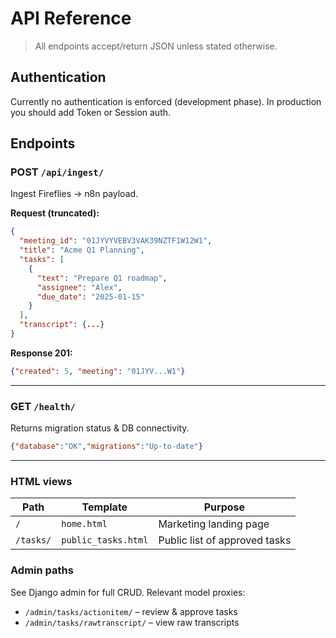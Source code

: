 # API Reference

> All endpoints accept/return JSON unless stated otherwise.

## Authentication
Currently no authentication is enforced (development phase). In production you should add Token or Session auth.

## Endpoints

### POST `/api/ingest/`
Ingest Fireflies → n8n payload.

**Request (truncated):**
```json
{
  "meeting_id": "01JYVYVEBV3VAK39NZTF1W12W1",
  "title": "Acme Q1 Planning",
  "tasks": [
    {
      "text": "Prepare Q1 roadmap",
      "assignee": "Alex",
      "due_date": "2025-01-15"
    }
  ],
  "transcript": {...}
}
```

**Response 201:**
```json
{"created": 5, "meeting": "01JYV...W1"}
```

---

### GET `/health/`
Returns migration status & DB connectivity.

```json
{"database":"OK","migrations":"Up-to-date"}
```

---

### HTML views
| Path | Template | Purpose |
|------|----------|---------|
| `/` | `home.html` | Marketing landing page |
| `/tasks/` | `public_tasks.html` | Public list of approved tasks |

### Admin paths
See Django admin for full CRUD. Relevant model proxies:
* `/admin/tasks/actionitem/` – review & approve tasks
* `/admin/tasks/rawtranscript/` – view raw transcripts 